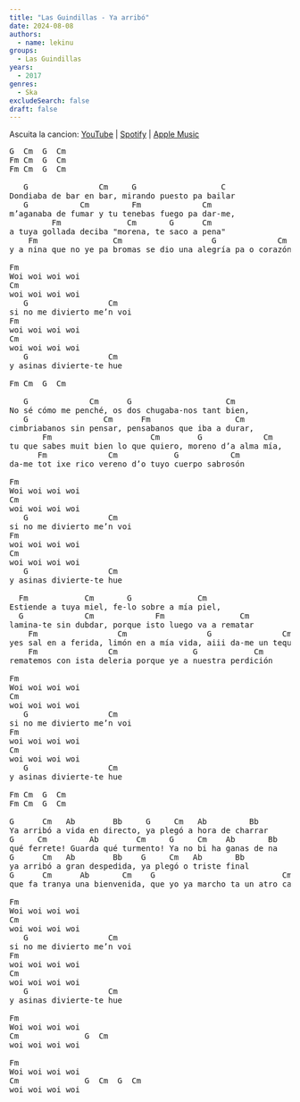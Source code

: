 ```yaml
---
title: "Las Guindillas - Ya arribó"
date: 2024-08-08
authors:
  - name: lekinu
groups:
  - Las Guindillas
years:
  - 2017
genres:
  - Ska
excludeSearch: false
draft: false
---
```

Ascuita la cancion: [YouTube](https://www.youtube.com/watch?v=fxulbcLrfZs) | [Spotify](https://open.spotify.com/track/5jclVFaLfDFGouJNaNvG2V?si=99cafe85d34540e5) | [Apple Music](https://music.apple.com/ve/album/ya-arrib%C3%B3/1622680608?i=1622680762)

<pre>
G  Cm  G  Cm
Fm Cm  G  Cm
Fm Cm  G  Cm

   G               Cm     G                  C
Dondiaba de bar en bar, mirando puesto pa bailar
   G           Cm         Fm             Cm
m’aganaba de fumar y tu tenebas fuego pa dar‐me,
         Fm              Cm       G      Cm
a tuya gollada deciba "morena, te saco a pena"
    Fm                Cm                   G             Cm
y a nina que no ye pa bromas se dio una alegría pa o corazón

Fm
Woi woi woi woi
Cm
woi woi woi woi
   G                 Cm
si no me divierto me’n voi
Fm
woi woi woi woi
Cm
woi woi woi woi
   G                 Cm
y asinas divierte‐te hue

Fm Cm  G  Cm

   G             Cm      G                    Cm     
No sé cómo me penché, os dos chugaba‐nos tant bien,
   G                Cm      Fm                  Cm
cimbriabanos sin pensar, pensabanos que iba a durar,
       Fm                     Cm        G             Cm 
tu que sabes muit bien lo que quiero, moreno d’a alma mía,
      Fm             Cm            G           Cm
da‐me tot ixe rico vereno d’o tuyo cuerpo sabrosón

Fm
Woi woi woi woi
Cm
woi woi woi woi
   G                 Cm
si no me divierto me’n voi
Fm
woi woi woi woi
Cm
woi woi woi woi
   G                 Cm
y asinas divierte‐te hue

  Fm            Cm       G              Cm
Estiende a tuya miel, fe‐lo sobre a mía piel,
  G             Cm             Fm                Cm
lamina‐te sin dubdar, porque isto luego va a rematar
    Fm                 Cm                 G               Cm
yes sal en a ferida, limón en a mía vida, aiii da‐me un tequila
    Fm               Cm                G            Cm
rematemos con ista deleria porque ye a nuestra perdición

Fm
Woi woi woi woi
Cm
woi woi woi woi
   G                 Cm
si no me divierto me’n voi
Fm
woi woi woi woi
Cm
woi woi woi woi
   G                 Cm
y asinas divierte‐te hue

Fm Cm  G  Cm
Fm Cm  G  Cm

G      Cm   Ab        Bb     G     Cm   Ab         Bb
Ya arribó a vida en directo, ya plegó a hora de charrar
G     Cm         Ab        Cm     G     Cm    Ab       Bb 
qué ferrete! Guarda qué turmento! Ya no bi ha ganas de na
G      Cm   Ab        Bb    G     Cm   Ab       Bb
ya arribó a gran despedida, ya plegó o triste final
G      Cm      Ab       Cm    G                           Cm 
que fa tranya una bienvenida, que yo ya marcho ta un atro cabo

Fm
Woi woi woi woi
Cm
woi woi woi woi
   G                 Cm
si no me divierto me’n voi
Fm
woi woi woi woi
Cm
woi woi woi woi
   G                 Cm
y asinas divierte‐te hue

Fm
Woi woi woi woi
Cm              G  Cm
woi woi woi woi

Fm
Woi woi woi woi
Cm              G  Cm  G  Cm
woi woi woi woi
</pre>
